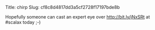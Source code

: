 Title: chirp
Slug: cf8c8d4817dd3a5cf2728f17197bde8b

Hopefully someone can cast an expert eye over <a href="http://bit.ly/jNxSRt">http://bit.ly/jNxSRt</a> at #scalax today ;-)
